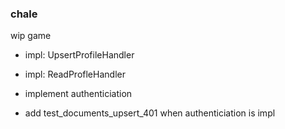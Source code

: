 ### chale

wip game 

- impl: UpsertProfileHandler
- impl: ReadProfleHandler


- implement authenticiation
- add test_documents_upsert_401 when authenticiation is impl
